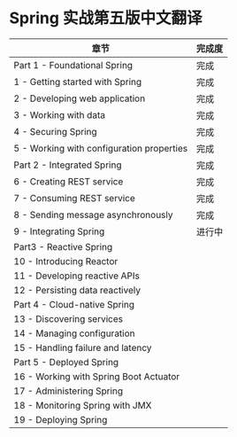 # Spring 实战第五版中文翻译

| 章节 | 完成度 |
| --- | --- |
| Part 1 - Foundational Spring | 完成 |
| 1 - Getting started with Spring | 完成 |
| 2 - Developing web application | 完成 |
| 3 - Working with data | 完成 |
| 4 - Securing Spring | 完成 |
| 5 - Working with configuration properties | 完成 |
| Part 2 - Integrated Spring | 完成 |
| 6 - Creating REST service | 完成 |
| 7 - Consuming REST service | 完成 |
| 8 - Sending message asynchronously | 完成 |
| 9 - Integrating Spring | 进行中 |
| Part3 - Reactive Spring | |
| 10 - Introducing Reactor | |
| 11 - Developing reactive APIs | |
| 12 - Persisting data reactively | |
| Part 4 - Cloud-native Spring | |
| 13 - Discovering services | |
| 14 - Managing configuration | |
| 15 - Handling failure and latency | |
| Part 5 - Deployed Spring | |
| 16 - Working with Spring Boot Actuator | |
| 17 - Administering Spring | |
| 18 - Monitoring Spring with JMX | |
| 19 - Deploying Spring | |
